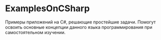 # ExamplesOnCSharp
Примеры приложений на C#, решающие простейшие задачи. Помогут освоить основные концепции данного языка программирования при самостоятельном изучении.
